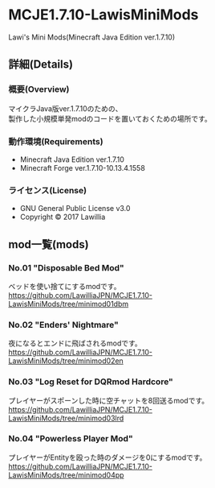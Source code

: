 # MCJE1.7.10-LawisMiniMods  
  
Lawi's Mini Mods(Minecraft Java Edition ver.1.7.10)  
  
## 詳細(Details)  
  
### 概要(Overview)  
マイクラJava版ver.1.7.10のための、  
製作した小規模単発modのコードを置いておくための場所です。  
  
### 動作環境(Requirements)  　
* Minecraft Java Edition ver.1.7.10  
* Minecraft Forge ver.1.7.10-10.13.4.1558  
  
### ライセンス(License)  
* GNU General Public License v3.0  
* Copyright © 2017 Lawillia  
  
## mod一覧(mods)  
  
### No.01 "Disposable Bed Mod"  
  
ベッドを使い捨てにするmodです。  
<https://github.com/LawilliaJPN/MCJE1.7.10-LawisMiniMods/tree/minimod01dbm>  
  
### No.02 "Enders' Nightmare"  
  
夜になるとエンドに飛ばされるmodです。  
<https://github.com/LawilliaJPN/MCJE1.7.10-LawisMiniMods/tree/minimod02en>  
  
### No.03 "Log Reset for DQRmod Hardcore"  
  
プレイヤーがスポーンした時に空チャットを8回送るmodです。  
<https://github.com/LawilliaJPN/MCJE1.7.10-LawisMiniMods/tree/minimod03lrd>  
  
### No.04 "Powerless Player Mod"  
  
プレイヤーがEntityを殴った時のダメージを0にするmodです。  
<https://github.com/LawilliaJPN/MCJE1.7.10-LawisMiniMods/tree/minimod04pp>  
